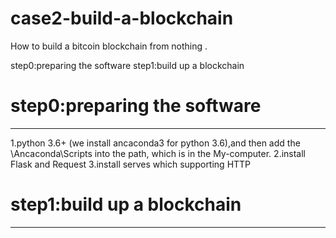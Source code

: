 # case2-build-a-blockchain
How to build a bitcoin blockchain from nothing .

step0:preparing the software
step1:build up a blockchain


# step0:preparing the software
--------------------------------------------------------------------
1.python 3.6+ (we install ancaconda3 for python 3.6),and then add the \Ancaconda\Scripts into the path, which is in the My-computer.
2.install Flask and Request
3.install serves which supporting HTTP

# step1:build up a blockchain
--------------------------------------------------------------------




